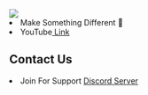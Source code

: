 <div>
    <!-- <h2>Make Something Different 🧐</h2> -->
  <img src="https://raw.githubusercontent.com/P4ScriptsFivem/.github/main/data/githubpappufull.png">
  <li>Make Something Different 🧐</li> 
      <li>YouTube<a href="https://www.youtube.com/@P4ScriptsFivem"> Link</a></li>
  <h2>Contact Us</h2>
  <li>Join For Support <a href="https://discord.gg/uEuetEY3jd">Discord Server</a></li>
</div>
